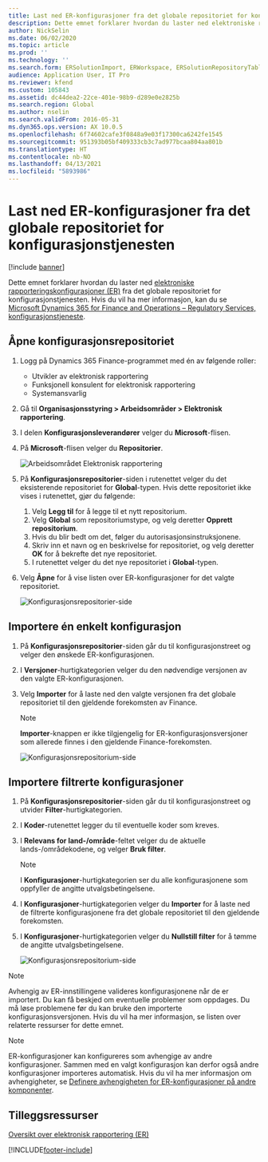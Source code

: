 ```yaml
---
title: Last ned ER-konfigurasjoner fra det globale repositoriet for konfigurasjonstjenesten
description: Dette emnet forklarer hvordan du laster ned elektroniske rapporteringskonfigurasjoner (ER) fra det globale repositoriet for konfigurasjonstjenesten.
author: NickSelin
ms.date: 06/02/2020
ms.topic: article
ms.prod: ''
ms.technology: ''
ms.search.form: ERSolutionImport, ERWorkspace, ERSolutionRepositoryTable
audience: Application User, IT Pro
ms.reviewer: kfend
ms.custom: 105843
ms.assetid: dc44dea2-22ce-401e-98b9-d289e0e2825b
ms.search.region: Global
ms.author: nselin
ms.search.validFrom: 2016-05-31
ms.dyn365.ops.version: AX 10.0.5
ms.openlocfilehash: 6f74602cafe3f0848a9e03f17300ca6242fe1545
ms.sourcegitcommit: 951393b05bf409333cb3c7ad977bcaa804aa801b
ms.translationtype: HT
ms.contentlocale: nb-NO
ms.lasthandoff: 04/13/2021
ms.locfileid: "5893986"
---
```

# <a name="download-er-configurations-from-the-global-repository-of-configuration-service"></a>Last ned ER-konfigurasjoner fra det globale repositoriet for konfigurasjonstjenesten

[!include [banner](../includes/banner.md)]

Dette emnet forklarer hvordan du laster ned [elektroniske rapporteringskonfigurasjoner (ER)](general-electronic-reporting.md#Configuration) fra det globale repositoriet for konfigurasjonstjenesten. Hvis du vil ha mer informasjon, kan du se [Microsoft Dynamics 365 for Finance and Operations – Regulatory Services, konfigurasjonstjeneste](/business-applications-release-notes/october18/dynamics365-finance-operations/regulatory-service-configuration).

## <a name="open-configurations-repository"></a>Åpne konfigurasjonsrepositoriet

1. Logg på Dynamics 365 Finance-programmet med én av følgende roller:

    - Utvikler av elektronisk rapportering
    - Funksjonell konsulent for elektronisk rapportering
    - Systemansvarlig

2. Gå til **Organisasjonsstyring > Arbeidsområder > Elektronisk rapportering**.
3. I delen **Konfigurasjonsleverandører** velger du **Microsoft**-flisen.
3. På **Microsoft**-flisen velger du **Repositorier**.

    ![Arbeidsområdet Elektronisk rapportering](./media/er-download-configurations-global-repo-er-workspace.png)

4. På **Konfigurasjonsrepositorier**-siden i rutenettet velger du det eksisterende repositoriet for **Global**-typen. Hvis dette repositoriet ikke vises i rutenettet, gjør du følgende:

    1. Velg **Legg til** for å legge til et nytt repositorium.
    2. Velg **Global** som repositoriumstype, og velg deretter **Opprett repositorium**.
    3. Hvis du blir bedt om det, følger du autorisasjonsinstruksjonene.
    4. Skriv inn et navn og en beskrivelse for repositoriet, og velg deretter **OK** for å bekrefte det nye repositoriet.
    5. I rutenettet velger du det nye repositoriet i **Global**-typen.

5. Velg **Åpne** for å vise listen over ER-konfigurasjoner for det valgte repositoriet.

    ![Konfigurasjonsrepositorier-side](./media/er-download-configurations-global-repo-repositories-list.png)

## <a name="import-a-single-configuration"></a>Importere én enkelt konfigurasjon

1. På **Konfigurasjonsrepositorier**-siden går du til konfigurasjonstreet og velger den ønskede ER-konfigurasjonen.
2. I **Versjoner**-hurtigkategorien velger du den nødvendige versjonen av den valgte ER-konfigurasjonen.
3. Velg **Importer** for å laste ned den valgte versjonen fra det globale repositoriet til den gjeldende forekomsten av Finance.

    > [!NOTE]
    > **Importer**-knappen er ikke tilgjengelig for ER-konfigurasjonsversjoner som allerede finnes i den gjeldende Finance-forekomsten.

    ![Konfigurasjonsrepositorium-side](./media/er-download-configurations-global-repo-repository-content.png)

## <a name="import-filtered-configurations"></a>Importere filtrerte konfigurasjoner

1. På **Konfigurasjonsrepositorier**-siden går du til konfigurasjonstreet og utvider **Filter**-hurtigkategorien.
2. I **Koder**-rutenettet legger du til eventuelle koder som kreves.
3. I **Relevans for land-/område**-feltet velger du de aktuelle lands-/områdekodene, og velger **Bruk filter**.

    > [!NOTE]
    > I **Konfigurasjoner**-hurtigkategorien ser du alle konfigurasjonene som oppfyller de angitte utvalgsbetingelsene.

4. I **Konfigurasjoner**-hurtigkategorien velger du **Importer** for å laste ned de filtrerte konfigurasjonene fra det globale repositoriet til den gjeldende forekomsten.
5. I **Konfigurasjoner**-hurtigkategorien velger du **Nullstill filter** for å tømme de angitte utvalgsbetingelsene.

    ![Konfigurasjonsrepositorium-side](./media/er-download-configurations-global-repo-filtered-configurations.png)

> [!NOTE]
> Avhengig av ER-innstillingene valideres konfigurasjonene når de er importert. Du kan få beskjed om eventuelle problemer som oppdages. Du må løse problemene før du kan bruke den importerte konfigurasjonsversjonen. Hvis du vil ha mer informasjon, se listen over relaterte ressurser for dette emnet.

> [!NOTE]
> ER-konfigurasjoner kan konfigureres som avhengige av andre konfigurasjoner. Sammen med en valgt konfigurasjon kan derfor også andre konfigurasjoner importeres automatisk. Hvis du vil ha mer informasjon om avhengigheter, se [Definere avhengigheten for ER-konfigurasjoner på andre komponenter](tasks/er-define-dependency-er-configurations-from-other-components-july-2017.md).

## <a name="additional-resources"></a>Tilleggsressurser

[Oversikt over elektronisk rapportering (ER)](general-electronic-reporting.md)


[!INCLUDE[footer-include](../../../includes/footer-banner.md)]